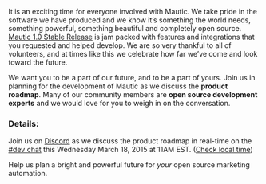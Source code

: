 It is an exciting time for everyone involved with Mautic. We take pride in the software we have produced and we know it’s something the world needs, something powerful, something beautiful and completely open source. [ Mautic 1.0 Stable Release](/blog/introducing-mautic-1-0) is jam packed with features and integrations that you requested and helped develop. We are so very thankful to all of volunteers, and at times like this we celebrate how far we’ve come and look toward the future.  

        

 We want you to be a part of our future, and to be a part of yours. Join us in planning for the development of Mautic as we discuss the **product roadmap**. Many of our community members are **open source development experts** and we would love for you to weigh in on the conversation.   

 
### Details:
 Join us on [ Discord](https://discord.gg/mautic) as we discuss the product roadmap in real-time on the [ #dev chat](https://discord.gg/mautic) this Wednesday March 18, 2015 at 11AM EST. ([Check local time](http://www.timeanddate.com/worldclock/fixedtime.html?msg=Roadmap+Development+Chat&iso=20150318T11&p1=207))  

     

 Help us plan a bright and powerful future for *your* open source marketing automation.